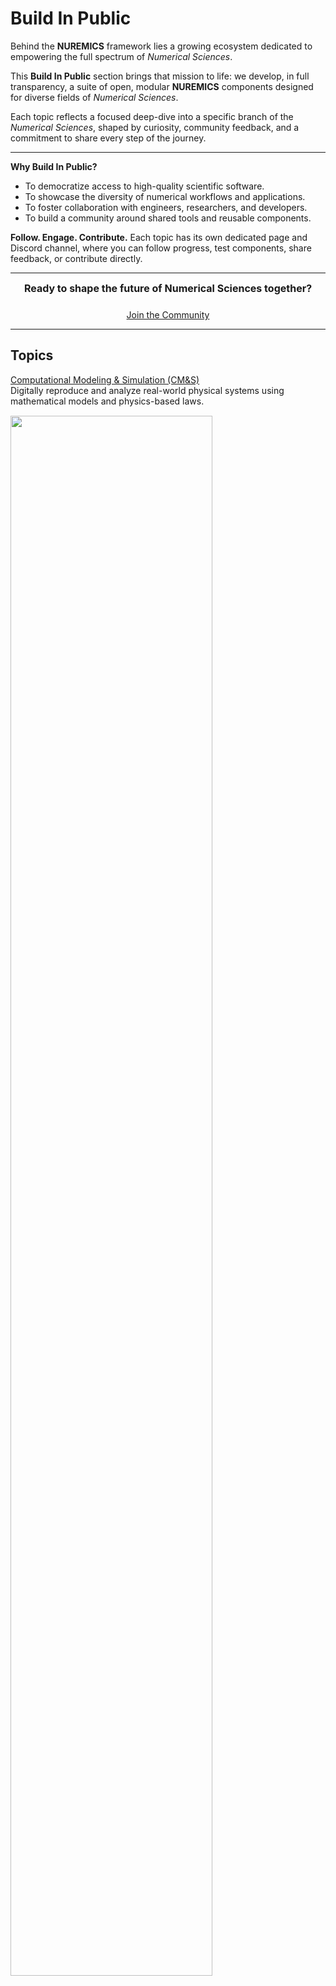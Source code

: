 # Build In Public

Behind the **NUREMICS** framework lies a growing ecosystem dedicated to empowering the full spectrum of _Numerical Sciences_.

This **Build In Public** section brings that mission to life: we develop, in full transparency, a suite of open, modular **NUREMICS** components designed for diverse fields of _Numerical Sciences_.

Each topic reflects a focused deep-dive into a specific branch of the _Numerical Sciences_, shaped by curiosity, community feedback, and a commitment to share every step of the journey.

---

**Why Build In Public?**

- To democratize access to high-quality scientific software.
- To showcase the diversity of numerical workflows and applications.
- To foster collaboration with engineers, researchers, and developers.
- To build a community around shared tools and reusable components.

**Follow. Engage. Contribute.** Each topic has its own dedicated page and Discord channel, where you can follow progress, test components, share feedback, or contribute directly.

---

<div align="center" style="font-weight: bold; font-size: 1.0rem;">
Ready to shape the future of Numerical Sciences together?
</div>

<div style="display: flex; justify-content: center; gap: 1rem; flex-wrap: wrap; margin-top: 1.5rem;">
  <a href="https://www.suffisciens.com/nuremics/discord"
     target="_blank"
     rel="noopener noreferrer"
     class="md-button md-button--primary">
    Join the Community
  </a>
</div>

---

## Topics

<div class="card fullwidth">
  <a href="cms/">Computational Modeling & Simulation (CM&S)</a>
  <div class="card-description">Digitally reproduce and analyze real-world physical systems using mathematical models and physics-based laws.</div>
  <a href="cms/">
    <img src="../../images/cms.png" style="width: 80%; margin-top: 15px; margin-bottom: 5px;">
  </a>
</div>